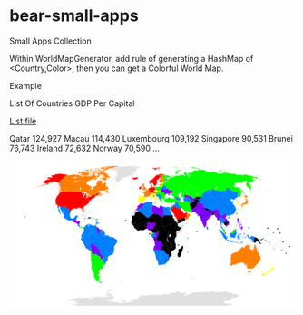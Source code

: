 # bear-small-apps
Small Apps Collection


Within WorldMapGenerator, add rule of generating a HashMap of <Country,Color>, then you can get a Colorful World Map.

Example

List Of Countries GDP Per Capital

[List.file](world-map-generator/List.file)

Qatar	124,927
Macau	114,430
Luxembourg	109,192
Singapore	90,531
Brunei	76,743
Ireland	72,632
Norway	70,590
...

![alt text](world-map-generator/WorldMap.svg)

